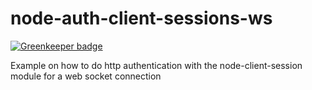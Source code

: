 node-auth-client-sessions-ws
============================

[![Greenkeeper badge](https://badges.greenkeeper.io/trygve-lie/node-auth-client-sessions-ws.svg)](https://greenkeeper.io/)

Example on how to do http authentication with the node-client-session module for a web socket connection